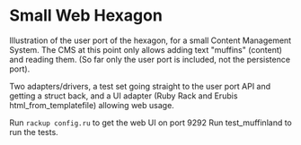 Small Web Hexagon
==========

Illustration of the user port of the hexagon, for a small Content Management System.
The CMS at this point only allows adding text "muffins" (content) and reading them.
(So far only the user port is included, not the persistence port).

Two adapters/drivers, a test set going straight to the user port API and getting a struct back,
and a UI adapter (Ruby Rack and Erubis html_from_templatefile) allowing web usage.

Run `rackup config.ru` to get the web UI on port 9292
Run test_muffinland to run the tests.



